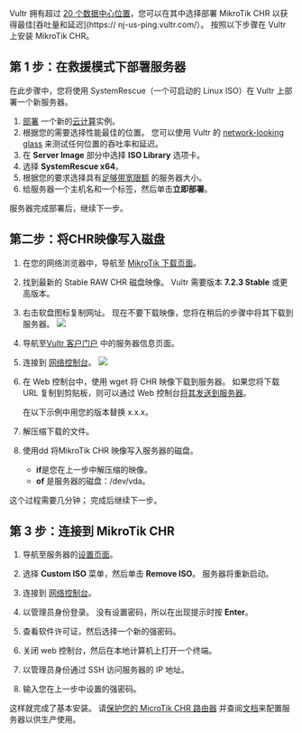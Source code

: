 Vultr 拥有超过 [20 个数据中心位置](https://www.vultr.com/features/datacenter-locations/)，您可以在其中选择部署 MikroTik CHR 以获得最佳[吞吐量和延迟](https:// nj-us-ping.vultr.com/）。
按照以下步骤在 Vultr 上安装 MikroTik CHR。

## 第 1 步：在救援模式下部署服务器

在此步骤中，您将使用 SystemRescue（一个可启动的 Linux ISO）在 Vultr 上部署一个新服务器。

1. [部署](https://my.vultr.com/deploy/) 一个新的[云计算](https://www.vultr.com/products/cloud-compute/)实例。
2. 根据您的需要选择性能最佳的位置。 您可以使用 Vultr 的 [network-looking glass](https://nj-us-ping.vultr.com/) 来测试任何位置的吞吐率和延迟。
3. 在 **Server Image** 部分中选择 **ISO Library** 选项卡。
4. 选择 **SystemRescue x64**。
5. 根据您的要求选择具有[足够带宽限额](https://www.vultr.com/resources/faq/?query=bandwidth#bandwidthcalculation) 的服务器大小。
6. 给服务器一个主机名和一个标签，然后单击**立即部署**。

服务器完成部署后，继续下一步。

## 第二步：将CHR映像写入磁盘

1. 在您的网络浏览器中，导航至 [MikroTik 下载页面](https://mikrotik.com/download)。
2. 找到最新的 Stable RAW CHR 磁盘映像。 Vultr 需要版本 **7.2.3 Stable** 或更高版本。
3. 右击软盘图标复制网址。 现在不要下载映像，您将在稍后的步骤中将其下载到服务器。
    ![](https://help.mikrotik.com/docs/download/attachments/146997259/DownloadCHR.png?version=1&modificationDate=1662979208247&api=v2)
4. 导航至[Vultr 客户门户](https://my.vultr.com/) 中的服务器信息页面。
5. 连接到 [网络控制台](https://www.vultr.com/docs/vultr-web-console-faq/)。
    ![](https://help.mikrotik.com/docs/download/attachments/146997259/ViewConsole.png?version=1&modificationDate=1662979233108&api=v2)
6. 在 Web 控制台中，使用 wget 将 CHR 映像下载到服务器。 如果您将下载 URL 复制到剪贴板，则可以通过 Web 控制台[将其发送到服务器](https://www.vultr.com/docs/vultr-web-console-faq/)。
    
     在以下示例中用您的版本替换 x.x.x。
    
7. 解压缩下载的文件。
    
8. 使用dd 将MikroTik CHR 映像写入服务器的磁盘。
    
     - **if**是您在上一步中解压缩的映像。
     - **of** 是服务器的磁盘：/dev/vda。

这个过程需要几分钟； 完成后继续下一步。

## 第 3 步：连接到 MikroTik CHR

1. 导航至服务器的[设置页面](https://my.vultr.com/)。
2. 选择 **Custom ISO** 菜单，然后单击 **Remove ISO**。 服务器将重新启动。
3. 连接到 [网络控制台](https://www.vultr.com/docs/vultr-web-console-faq/)。
4. 以管理员身份登录。 没有设置密码，所以在出现提示时按 **Enter**。
5. 查看软件许可证，然后选择一个新的强密码。
6. 关闭 web 控制台，然后在本地计算机上打开一个终端。
7. 以管理员身份通过 SSH 访问服务器的 IP 地址。
    
8. 输入您在上一步中设置的强密码。

这样就完成了基本安装。 请[保护您的 MicroTik CHR 路由器](https://wiki.mikrotik.com/wiki/Manual:Securing_Your_Router) 并查阅[文档](https://help.mikrotik.com/docs/display/ROS/Getting+started)来配置服务器以供生产使用。